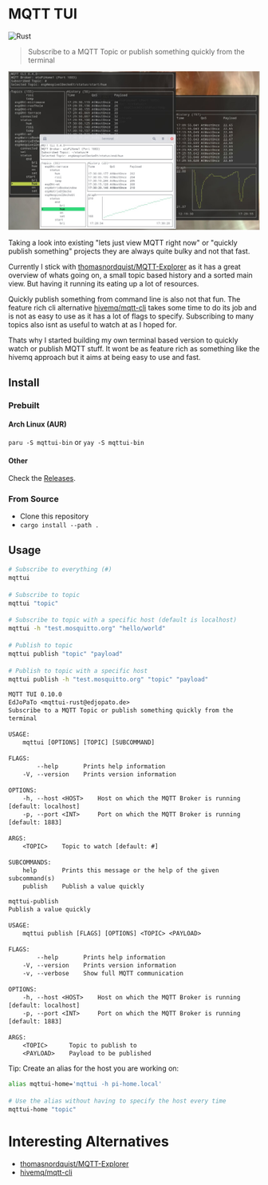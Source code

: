 # MQTT TUI
![Rust](https://github.com/EdJoPaTo/mqttui/workflows/Rust/badge.svg)

> Subscribe to a MQTT Topic or publish something quickly from the terminal

![Screenshot](media/screenshot.jpg)

Taking a look into existing "lets just view MQTT right now" or "quickly publish something" projects they are always quite bulky and not that fast.

Currently I stick with [thomasnordquist/MQTT-Explorer](https://github.com/thomasnordquist/MQTT-Explorer) as it has a great overview of whats going on, a small topic based history and a sorted main view.
But having it running its eating up a lot of resources.

Quickly publish something from command line is also not that fun.
The feature rich cli alternative [hivemq/mqtt-cli](https://github.com/hivemq/mqtt-cli) takes some time to do its job and is not as easy to use as it has a lot of flags to specify.
Subscribing to many topics also isnt as useful to watch at as I hoped for.

Thats why I started building my own terminal based version to quickly watch or publish MQTT stuff.
It wont be as feature rich as something like the hivemq approach but it aims at being easy to use and fast.

## Install

### Prebuilt

#### Arch Linux (AUR)

`paru -S mqttui-bin` or `yay -S mqttui-bin`

#### Other

Check the [Releases](https://github.com/EdJoPaTo/mqttui/releases).

### From Source

- Clone this repository
- `cargo install --path .`

## Usage

```sh
# Subscribe to everything (#)
mqttui

# Subscribe to topic
mqttui "topic"

# Subscribe to topic with a specific host (default is localhost)
mqttui -h "test.mosquitto.org" "hello/world"

# Publish to topic
mqttui publish "topic" "payload"

# Publish to topic with a specific host
mqttui publish -h "test.mosquitto.org" "topic" "payload"
```

```plaintext
MQTT TUI 0.10.0
EdJoPaTo <mqttui-rust@edjopato.de>
Subscribe to a MQTT Topic or publish something quickly from the terminal

USAGE:
    mqttui [OPTIONS] [TOPIC] [SUBCOMMAND]

FLAGS:
        --help       Prints help information
    -V, --version    Prints version information

OPTIONS:
    -h, --host <HOST>    Host on which the MQTT Broker is running [default: localhost]
    -p, --port <INT>     Port on which the MQTT Broker is running [default: 1883]

ARGS:
    <TOPIC>    Topic to watch [default: #]

SUBCOMMANDS:
    help       Prints this message or the help of the given subcommand(s)
    publish    Publish a value quickly
```

```plaintext
mqttui-publish
Publish a value quickly

USAGE:
    mqttui publish [FLAGS] [OPTIONS] <TOPIC> <PAYLOAD>

FLAGS:
        --help       Prints help information
    -V, --version    Prints version information
    -v, --verbose    Show full MQTT communication

OPTIONS:
    -h, --host <HOST>    Host on which the MQTT Broker is running [default: localhost]
    -p, --port <INT>     Port on which the MQTT Broker is running [default: 1883]

ARGS:
    <TOPIC>      Topic to publish to
    <PAYLOAD>    Payload to be published
```

Tip: Create an alias for the host you are working on:
```bash
alias mqttui-home='mqttui -h pi-home.local'

# Use the alias without having to specify the host every time
mqttui-home "topic"
```

# Interesting Alternatives

- [thomasnordquist/MQTT-Explorer](https://github.com/thomasnordquist/MQTT-Explorer)
- [hivemq/mqtt-cli](https://github.com/hivemq/mqtt-cli)
